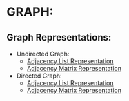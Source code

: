 # GRAPH:

## Graph Representations:
* Undirected Graph:
    * [Adjacency List Representation](https://github.com/Kranthi-Guribilli/DS-Implementations-C/blob/main/Code_Snippets/AdjList_Undigraph.c)
    * [Adjacency Matrix Representation](https://github.com/Kranthi-Guribilli/DS-Implementations-C/blob/main/Code_Snippets/AdjMatrix_Undigraph.c)
* Directed Graph:
    * [Adjacency List Representation](https://github.com/Kranthi-Guribilli/DS-Implementations-C/blob/main/Code_Snippets/AdjList_digraph.c)
    * [Adjacency Matrix Representation](https://github.com/Kranthi-Guribilli/DS-Implementations-C/blob/main/Code_Snippets/AdjMatrix_digraph.c)
